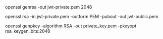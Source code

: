 openssl genrsa -out jwt-private.pem 2048

openssl rsa -in jwt-private.pem -outform PEM -pubout -out jwt-public.pem

openssl genpkey -algorithm RSA -out private_key.pem -pkeyopt rsa_keygen_bits:2048
